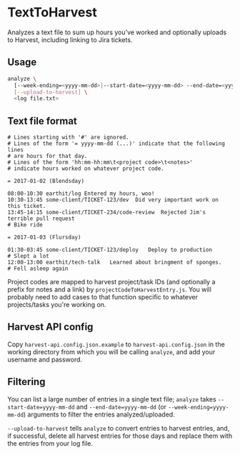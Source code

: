 # TextToHarvest

Analyzes a text file to sum up hours you've worked and optionally uploads to Harvest,
including linking to Jira tickets.


## Usage

```sh
analyze \
  [--week-ending=<yyyy-mm-dd>|--start-date=<yyyy-mm-dd> --end-date=<yyyy-mm-dd>|--date=<yyyy-mm-dd>] \
  [--upload-to-harvest] \
  <log file.txt>
```


## Text file format

```
# Lines starting with '#' are ignored.
# Lines of the form '= yyyy-mm-dd (...)' indicate that the following lines
# are hours for that day.
# Lines of the form 'hh:mm-hh:mm\t<project code>\t<notes>'
# indicate hours worked on whatever project code.

= 2017-01-02 (Blendsday)

08:00-10:30	earthit/log	Entered my hours, woo!
10:30-13:45	some-client/TICKET-123/dev	Did very important work on this ticket.
13:45-14:15	some-client/TICKET-234/code-review	Rejected Jim's terrible pull request
# Bike ride

= 2017-01-03 (Flursday)

01:30-03:45	some-client/TICKET-123/deploy	Deploy to production
# Slept a lot
12:00-13:00	earthit/tech-talk	Learned about bringment of sponges.
# Fell asleep again
```

Project codes are mapped to harvest project/task IDs
(and optionally a prefix for notes and a link) by
```projectCodeToHarvestEntry.js```.
You will probably need to add cases to that function specific to whatever projects/tasks you're working on.


## Harvest API config

Copy ```harvest-api.config.json.example``` to ```harvest-api.config.json```
in the working directory from which you will be calling ```analyze```,
and add your username and password.


## Filtering

You can list a large number of entries in a single text file;
```analyze``` takes ```--start-date=yyyy-mm-dd``` and ```--end-date=yyyy-mm-dd```
(or ```--week-ending=yyyy-mm-dd```) arguments to filter the entries analyzed/uploaded.

```--upload-to-harvest``` tells ```analyze``` to convert entries to harvest entries,
and, if successful, delete all harvest entries for those days and replace them with
the entries from your log file.

